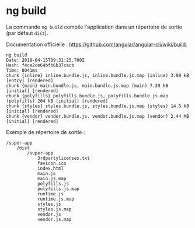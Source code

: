# ng build

La commande `ng build` compile l'application dans un répertoire de sortie (par défaut `dist`).

Documentation officielle : https://github.com/angular/angular-cli/wiki/build.

```
ng build
Date: 2018-04-15T09:31:25.700Z
Hash: f4ce2ce64bfb6b37cacb
Time: 8041ms
chunk {inline} inline.bundle.js, inline.bundle.js.map (inline) 3.89 kB [entry] [rendered]
chunk {main} main.bundle.js, main.bundle.js.map (main) 7.39 kB [initial] [rendered]
chunk {polyfills} polyfills.bundle.js, polyfills.bundle.js.map (polyfills) 204 kB [initial] [rendered]
chunk {styles} styles.bundle.js, styles.bundle.js.map (styles) 14.5 kB [initial] [rendered]
chunk {vendor} vendor.bundle.js, vendor.bundle.js.map (vendor) 2.44 MB [initial] [rendered]
```

Exemple de répertoire de sortie :

```
/super-app
    /dist
        /super-app
            3rdpartylicenses.txt
            favicon.ico
            index.html
            main.js
            main.js.map
            polyfills.js
            polyfills.js.map
            runtime.js
            runtime.js.map
            styles.js
            styles.js.map
            vendor.js
            vendor.js.map
```





